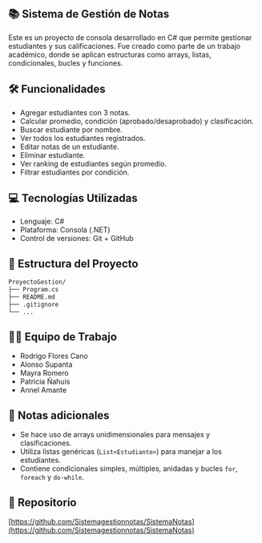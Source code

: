 ## 📚 Sistema de Gestión de Notas

Este es un proyecto de consola desarrollado en C# que permite gestionar estudiantes y sus calificaciones. Fue creado como parte de un trabajo académico, donde se aplican estructuras como arrays, listas, condicionales, bucles y funciones.

## 🛠 Funcionalidades

- Agregar estudiantes con 3 notas.
- Calcular promedio, condición (aprobado/desaprobado) y clasificación.
- Buscar estudiante por nombre.
- Ver todos los estudiantes registrados.
- Editar notas de un estudiante.
- Eliminar estudiante.
- Ver ranking de estudiantes según promedio.
- Filtrar estudiantes por condición.

## 💻 Tecnologías Utilizadas

- Lenguaje: C#
- Plataforma: Consola (.NET)
- Control de versiones: Git + GitHub

## 📂 Estructura del Proyecto

```bash
ProyectoGestion/
├── Program.cs
├── README.md
├── .gitignore
└── ...
```

## 👨‍💻 Equipo de Trabajo

- Rodrigo Flores Cano
- Alonso Supanta
- Mayra Romero
- Patricia Ñahuis
- Annel Amante

## 📌 Notas adicionales

- Se hace uso de arrays unidimensionales para mensajes y clasificaciones.
- Utiliza listas genéricas (`List<Estudiante>`) para manejar a los estudiantes.
- Contiene condicionales simples, múltiples, anidadas y bucles `for`, `foreach` y `do-while`.

## 🔗 Repositorio

[https://github.com/Sistemagestionnotas/SistemaNotas](https://github.com/Sistemagestionnotas/SistemaNotas)
